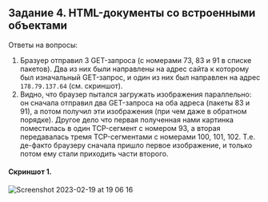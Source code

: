 ## Задание 4. HTML-документы со встроенными объектами

Ответы на вопросы:

1. Бразуер отправил 3 GET-запроса (с номерами 73, 83 и 91 в списке пакетов). Два из них были направлены на адрес сайта к которому был изначальный GET-запрос, и один из них был
направлен на адрес `178.79.137.64` (см. скриншот).
2. Видно, что браузер пытался загружать изображения параллельно: он сначала отправил два GET-запроса на оба адреса (пакеты 83 и 91), а потом получил эти изображения (при чем даже в обратном порядке).
Другое дело что первая полученная нами картинка поместилась в один TCP-сегмент с номером 93, а вторая передавалась тремя TCP-сегментами с номерами 100, 101, 102.
Т.е. де-факто браузеру сначала пришло первое изображение, и только потом ему стали приходить части второго.

#### Скриншот 1.
![Screenshot 2023-02-19 at 19 06 16](https://user-images.githubusercontent.com/65076429/219959899-8867a9a8-c462-4247-a3f0-1bdd7a12334a.png)
